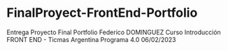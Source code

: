 # FinalProyect-FrontEnd-Portfolio

Entrega Proyecto Final Portfolio Federico DOMINGUEZ
Curso Introducción FRONT END - Ticmas
Argentina Programa 4.0
06/02/2023
